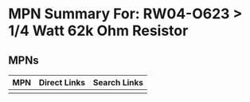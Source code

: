 



# MPN Summary For: RW04-O623 > 1/4 Watt 62k Ohm Resistor

## MPNs
  

|MPN|Direct Links|Search Links|
| :--- | :--- | :--- |
||||
